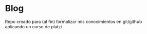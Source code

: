# Blog
Repo creado para (al fin) formalizar mis conocimientos en git/github aplicando un curso de platzi
